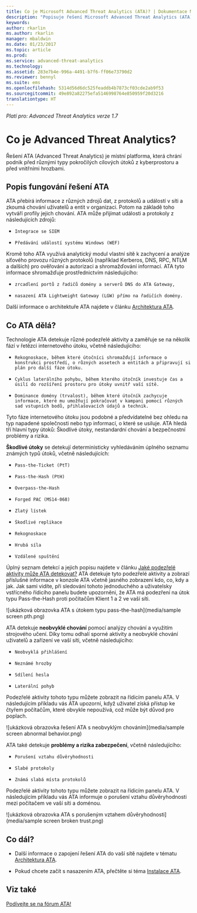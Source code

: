 ```yaml
---
title: Co je Microsoft Advanced Threat Analytics (ATA)? | Dokumentace Microsoftu
description: "Popisuje řešení Microsoft Advanced Threat Analytics (ATA) a jaké druhy podezřelých aktivit může zjistit."
keywords: 
author: rkarlin
ms.author: rkarlin
manager: mbaldwin
ms.date: 01/23/2017
ms.topic: article
ms.prod: 
ms.service: advanced-threat-analytics
ms.technology: 
ms.assetid: 283e7b4e-996a-4491-b7f6-ff06e73790d2
ms.reviewer: bennyl
ms.suite: ems
ms.openlocfilehash: 5314d56d6dc525feaddb4b7873cf03cde2ab9f53
ms.sourcegitcommit: 49e892a82275efa5146998764e850959f20d3216
translationtype: HT
---
```

*Platí pro: Advanced Threat Analytics verze 1.7*


# <a name="what-is-advanced-threat-analytics"></a>Co je Advanced Threat Analytics?
Řešení ATA (Advanced Threat Analytics) je místní platforma, která chrání podnik před různými typy pokročilých cílových útoků z kyberprostoru a před vnitřními hrozbami.

## <a name="how-ata-works"></a>Popis fungování řešení ATA
ATA přebírá informace z různých zdrojů dat, z protokolů a událostí v síti a zkoumá chování uživatelů a entit v organizaci. Potom na základě toho vytváří profily jejich chování.
ATA může přijímat události a protokoly z následujících zdrojů:

-     Integrace se SIEM
-     Předávání událostí systému Windows (WEF)

Kromě toho ATA využívá analytický modul vlastní sítě k zachycení a analýze síťového provozu různých protokolů (například Kerberos, DNS, RPC, NTLM a dalších) pro ověřování a autorizaci a shromažďování informací. ATA tyto informace shromažďuje prostřednictvím následujícího:

-     zrcadlení portů z řadičů domény a serverů DNS do ATA Gateway,
-     nasazení ATA Lightweight Gateway (LGW) přímo na řadičích domény.

Další informace o architektuře ATA najdete v článku [Architektura ATA](/advanced-threat-analytics/plan-design/ata-architecture).

## <a name="what-does-ata-do"></a>Co ATA dělá?

Technologie ATA detekuje různé podezřelé aktivity a zaměřuje se na několik fází v řetězci internetového útoku, včetně následujícího:

-     Rekognoskace, během které útočníci shromažďují informace o konstrukci prostředí, o různých assetech a entitách a připravují si plán pro další fáze útoku.
-     Cyklus laterálního pohybu, během kterého útočník investuje čas a úsilí do rozšíření prostoru pro útoky uvnitř vaší sítě.
-     Dominance domény (trvalost), během které útočník zachycuje informace, které mu umožňují pokračovat v kampani pomocí různých sad vstupních bodů, přihlašovacích údajů a technik. 

Tyto fáze internetového útoku jsou podobné a předvídatelné bez ohledu na typ napadené společnosti nebo typ informací, o které se usiluje.
ATA hledá tří hlavní typy útoků: Škodlivé útoky, nestandardní chování a bezpečnostní problémy a rizika.

**Škodlivé útoky** se detekují deterministicky vyhledáváním úplného seznamu známých typů útoků, včetně následujících:

-     Pass-the-Ticket (PtT)
-     Pass-the-Hash (PtH)
-     Overpass-the-Hash
-     Forged PAC (MS14-068)
-     Zlatý lístek
-     Škodlivé replikace
-     Rekognoskace
-     Hrubá síla
-     Vzdálené spuštění

Úplný seznam detekcí a jejich popisu najdete v článku [Jaké podezřelé aktivity může ATA detekovat?](ata-threats.md)
ATA detekuje tyto podezřelé aktivity a zobrazí příslušné informace v konzole ATA včetně jasného zobrazení kdo, co, kdy a jak. Jak sami vidíte, při sledování tohoto jednoduchého a uživatelsky vstřícného řídicího panelu budete upozorněni, že ATA má podezření na útok typu Pass-the-Hash proti počítačům Klient 1 a 2 ve vaší síti.

 ![ukázková obrazovka ATA s útokem typu pass-the-hash](media/sample screen pth.png)

ATA detekuje **neobvyklé chování** pomocí analýzy chování a využitím strojového učení. Díky tomu odhalí sporné aktivity a neobvyklé chování uživatelů a zařízení ve vaší síti, včetně následujícího:

-     Neobvyklá přihlášení
-     Neznámé hrozby
-     Sdílení hesla
-     Laterální pohyb


Podezřelé aktivity tohoto typu můžete zobrazit na řídicím panelu ATA. V následujícím příkladu vás ATA upozorní, když uživatel získá přístup ke čtyřem počítačům, které obvykle nepoužívá, což může být důvod pro poplach.

 ![ukázková obrazovka řešení ATA s neobvyklým chováním](media/sample screen abnormal behavior.png) 

ATA také detekuje **problémy a rizika zabezpečení**, včetně následujícího:

-     Porušení vztahu důvěryhodnosti
-     Slabé protokoly
-     Známá slabá místa protokolů

Podezřelé aktivity tohoto typu můžete zobrazit na řídicím panelu ATA. V následujícím příkladu vás ATA informuje o porušení vztahu důvěryhodnosti mezi počítačem ve vaší síti a doménou.

  ![ukázková obrazovka ATA s porušeným vztahem důvěryhodnosti](media/sample screen broken trust.png)


## <a name="whats-next"></a>Co dál?

-   Další informace o zapojení řešení ATA do vaší sítě najdete v tématu [Architektura ATA](/advanced-threat-analytics/plan-design/ata-architecture).

-   Pokud chcete začít s nasazením ATA, přečtěte si téma [Instalace ATA](/advanced-threat-analytics/deploy-use/install-ata-step1).

## <a name="see-also"></a>Viz také
[Podívejte se na fórum ATA!](https://social.technet.microsoft.com/Forums/security/home?forum=mata)
